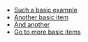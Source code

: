 <div class="doc-box">
	<ul class="touchList">
		<li class="touchList-item"><a href="thing1">Such a basic example</a></li>
		<li class="touchList-item"><a href="thing2">Another basic item</a></li>
		<li class="touchList-item"><a href="thing3">And another</a></li>
		<li class="touchList-jump-link"><a href="more_things">Go to more basic items</a></li>
	</ul>
</div>